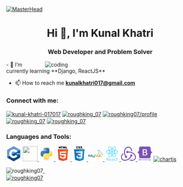 [![MasterHead](https://previews.123rf.com/images/karpenkoilia/karpenkoilia1806/karpenkoilia180600011/102988806-vector-line-web-concept-for-programming-linear-web-banner-for-coding-.jpg)](https://www.linkedin.com/in/kunal-khatri-017017/)
<h1 align="center">Hi 👋, I'm Kunal Khatri</h1>
<h3 align="center">Web Developer and Problem Solver</h3>
<img align = "right" alt = "coding" width="400" src="https://camo.githubusercontent.com/5ddf73ad3a205111cf8c686f687fc216c2946a75005718c8da5b837ad9de78c9/68747470733a2f2f7468756d62732e6766796361742e636f6d2f4576696c4e657874446576696c666973682d736d616c6c2e676966"/>
- 🌱 I’m currently learning **Django, ReactJS**

- 📫 How to reach me **kunalkhatri017@gmail.com**

<h3 align="left">Connect with me:</h3>
<p align="left">
<a href="https://linkedin.com/in/kunal-khatri-017017" target="blank"><img align="center" src="https://raw.githubusercontent.com/rahuldkjain/github-profile-readme-generator/master/src/images/icons/Social/linked-in-alt.svg" alt="kunal-khatri-017017" height="30" width="40" /></a>
<a href="https://www.leetcode.com/roughking_07" target="blank"><img align="center" src="https://raw.githubusercontent.com/rahuldkjain/github-profile-readme-generator/master/src/images/icons/Social/leet-code.svg" alt="roughking_07" height="30" width="40" /></a>
<a href="https://auth.geeksforgeeks.org/user/roughking07/profile" target="blank"><img align="center" src="https://raw.githubusercontent.com/rahuldkjain/github-profile-readme-generator/master/src/images/icons/Social/geeks-for-geeks.svg" alt="roughking07/profile" height="30" width="40" /></a>
<a href="https://www.codechef.com/users/roughking_07" target="blank"><img align="center" src="https://cdn.jsdelivr.net/npm/simple-icons@3.1.0/icons/codechef.svg" alt="roughking_07" height="30" width="40" /></a>
<a href="https://codeforces.com/profile/roughking_07" target="blank"><img align="center" src="https://raw.githubusercontent.com/rahuldkjain/github-profile-readme-generator/master/src/images/icons/Social/codeforces.svg" alt="roughking_07" height="30" width="40" /></a>

</p>

<h3 align="left">Languages and Tools:</h3>
<p align="left"> 
 <img src="https://raw.githubusercontent.com/devicons/devicon/master/icons/cplusplus/cplusplus-original.svg" alt="cplusplus" width="40" height="40"/> 
<a href="https://getbootstrap.com" target="_blank" rel="noreferrer"> 
<a href="https://www.djangoproject.com/" target="_blank" rel="noreferrer">
            <img src="https://cdn.jsdelivr.net/gh/devicons/devicon/icons/django/django-plain-wordmark.svg" width="40" height="40" />
          </a> 
          <a href="https://www.python.org" target="_blank" rel="noreferrer"> <img src="https://raw.githubusercontent.com/devicons/devicon/master/icons/python/python-original.svg" alt="python" width="40" height="40"/> </a>
          <a href="https://www.w3.org/html/" target="_blank" rel="noreferrer"> <img src="https://raw.githubusercontent.com/devicons/devicon/master/icons/html5/html5-original-wordmark.svg" alt="html5" width="40" height="40"/> </a>
          </a> <a href="https://www.w3schools.com/css/" target="_blank" rel="noreferrer"> <img src="https://raw.githubusercontent.com/devicons/devicon/master/icons/css3/css3-original-wordmark.svg" alt="css3" width="40" height="40"/> </a> <a href="https://www.mysql.com/" target="_blank" rel="noreferrer"> <img src="https://raw.githubusercontent.com/devicons/devicon/master/icons/mysql/mysql-original-wordmark.svg" alt="mysql" width="40" height="40"/> </a>  <a href="https://reactjs.org/" target="_blank" rel="noreferrer"> <img src="https://raw.githubusercontent.com/devicons/devicon/master/icons/react/react-original-wordmark.svg" alt="react" width="40" height="40"/> </a> <a href="https://redux.js.org" target="_blank" rel="noreferrer"> <img src="https://raw.githubusercontent.com/devicons/devicon/master/icons/redux/redux-original.svg" alt="redux" width="40" height="40"/> </a> 
          <img src="https://raw.githubusercontent.com/devicons/devicon/master/icons/bootstrap/bootstrap-plain-wordmark.svg" alt="bootstrap" width="40" height="40"/> </a> <a href="https://www.chartjs.org" target="_blank" rel="noreferrer"> <img src="https://www.chartjs.org/media/logo-title.svg" alt="chartjs" width="40" height="40"/> </a> <a href="https://www.w3schools.com/cpp/" target="_blank" rel="noreferrer"></p>

<p><img align="left" src="https://github-readme-stats.vercel.app/api/top-langs?username=roughking07&show_icons=true&locale=en&layout=compact" alt="roughking07" /></p>

<p>&nbsp;<br>
<img align="center" src="https://github-readme-stats.vercel.app/api?username=roughking07&show_icons=true&locale=en" alt="roughking07" /></p>

